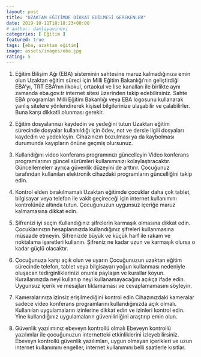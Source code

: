 ```yaml
---
layout: post
title: "UZAKTAM EĞİTİMDE DİKKAT EDİLMESİ GEREKENLER"
date: 2019-10-11T10:18:23+00:00
# author: damlayayinevi
categories: [ Eğitim ]
featured: true
tags: [eba, uzaktan eğitim]
image: assets/images/eba.jpg
rating: 5
---
```


1. Eğitim Bilişim Ağı (EBA) sisteminin sahtesine maruz kalmadığınıza emin olun
Uzaktan eğitim süreci için Milli Eğitim Bakanlığı’nın geliştirdiği EBA’yı, TRT EBA’nın ilkokul, ortaokul ve lise kanalları ile birlikte aynı zamanda eba.gov.tr internet sitesi üzerinden takip edebilirsiniz. Sahte EBA programları Milli Eğitim Bakanlığı veya EBA logosunu kullanarak yanlış sitelere yönlendirerek kişisel bilgilerinize ulaşabilir ve çalabilirler. Buna karşı dikkatli olunması gerekir. 

2. Eğitim dosyalarınızı kaydedin ve yedeğini tutun
Uzaktan eğitim sürecinde dosyalar kullanıldığı için ödev, not ve dersle ilgili dosyaları kaydedin ve yedekleyin. Cihazınızın bozulması ya da kaybolması durumunda kayıpların önüne geçmiş olursunuz.

3. Kullandığını video konferans programınızı güncelleyin
Video konferans programlarının güncel sürümleri kullanımınızı kolaylaştıracaktır. Güncellemelerr ayrıca güvenlik düzeyini de arttırır. Çocuğunuz tarafından kullanılan elektronik cihazdaki programların güncelliğini takip edin.

4. Kontrol elden bırakılmamalı
Uzaktan eğitimde  çocuklar daha çok tablet, bilgisayar veya telefon ile vakit geçireceği için internet kullanımını kontrolünüz altında tutun. Çocuğunuzun uygunsuz içeriğe maruz kalmamasına dikkat edin.

5. Şifrenizi iyi seçin
Kullandığınız şifrelerin karmaşık olmasına dikkat edin. Çocuklarınızın hesaplarınızda kullandığınız şifreleri kullanmasına müsaade etmeyin. Şifrenizde büyük ve küçük harf ile rakam ve noktalama işaretleri kullanın. Şifreniz ne kadar uzun ve karmaşık olursa o kadar güçlü olacaktır.
 
6. Çocuğunuza karşı açık olun ve uyarın
Çocuğunuzun uzaktan eğitim sürecinde telefon, tablet veya bilgisayarı yoğun kullanması nedeniyle oluşacan tedirginliklerinizi onunla paylaşın ve kurallar koyun. Kurallarınızda neyi kullanıp neyi kullanamayacağını açıkça ifade edin. Uygunsuz içerik ve mesajları tıklamaması ve cevaplamamasını söyleyin.

7. Kameralarınıza izinsiz erişilmediğini kontrol edin
Cihazınızdaki kameralar sadece video konferans programlarını kullandığınızda açık olmalı. Kullanılan uygulamaların izinlerine dikkat edin ve izinleri kontrol edin. Yine kullandığınız uygulamaların güvenilirliğini araştırıp emin olun. 

8. Güvenlik yazılımınız ebeveyn kontrollü olmalı
Ebeveyn kontrollü yazılımlar ile çocuğunuzun internetteki etkinliklerini izleyebilirsiniz. Ebeveyn kontrollü güvenlik yazılımları, uygun olmayan içerikleri ve uzun internet kullanımını engeller, internet kullanımını belli saatlerle kısıtlar.

